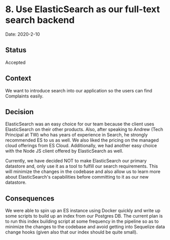 # 8. Use ElasticSearch as our full-text search backend

Date: 2020-2-10

## Status

Accepted

## Context

We want to introduce search into our application so the users can find Complaints easily.

## Decision

ElasticSearch was an easy choice for our team because the client uses ElasticSearch on their other products. Also, after speaking to Andrew (Tech Principal at TW) who has years of experience in Search, he strongly recommended ES to us as well. We also liked the pricing on the managed cloud offerings from ES Cloud. Additionally, we had another easy choice with the Node JS client offered by ElasticSearch as well.

Currently, we have decided NOT to make ElasticSearch our primary datastore and, only use it as a tool to fulfill our search requirements. This will minimize the changes in the codebase and also allow us to learn more about ElasticSearch's capabilities before committing to it as our new datastore.

## Consequences

We were able to spin up an ES instance using Docker quickly and write up some scripts to build up an index from our Postgres DB. The current plan is to run this index building script at some frequency in the pipeline so as to minimize the changes to the codebase and avoid getting into Sequelize data change hooks (given also that our index should be quite small).
